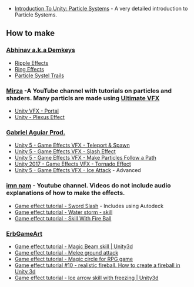 * [Introduction To Unity: Particle Systems](https://www.raywenderlich.com/113049/introduction-unity-particle-systems) - A very detailed introduction to Particle Systems.


## How to make
### [Abhinav a.k.a Demkeys](https://www.youtube.com/channel/UC0IgxGxESpKPWiKKrGfxG_w)
* [Ripple Effects](https://www.youtube.com/watch?v=byxivSC1xYM&t=1s)
* [Ring Effects](https://www.youtube.com/watch?v=CVsZ98TSEwI)
* [Particle Systel Trails](https://www.youtube.com/watch?v=agr-QEsYwD0)
### [Mirza](https://www.youtube.com/user/TheMirzaBeig/playlists) -A YouTube channel with tutorials on particles and shaders.  Many particls are made using [Ultimate VFX](https://www.assetstore.unity3d.com/en/#!/content/26701)
* [Unity VFX - Portal](https://www.youtube.com/watch?v=VYOgWJFiifo)
* [Unity - Plexus Effect](https://www.youtube.com/watch?v=ruNPkuYT1Ck)

### [Gabriel Aguiar Prod.](https://www.youtube.com/channel/UCtb1s859RTxx-RIgFs5ZVQA)
* [Unity 5 - Game Effects VFX - Teleport & Spawn](https://www.youtube.com/watch?v=iMcGkgP0P-M)
* [Unity 5 - Game Effects VFX - Slash Effect](https://www.youtube.com/watch?v=T-ZNkGwImcI)
* [Unity 5 - Game Effects VFX - Make Particles Follow a Path](https://www.youtube.com/watch?v=tZ5dSmsggFc)
* [Unity 2017 - Game Effects VFX - Tornado Effect](https://www.youtube.com/watch?v=_VG_if3saBw)
* [Unity 5 - Game Effects VFX - Ice Attack](https://www.youtube.com/watch?v=XqWZZejtjIk) - Advanced

### [imn nam](https://www.youtube.com/channel/UC74Ictcvlnz9WiEfpyhmiXA) - Youtube channel.  Videos do not include audio explanations of how to make the effects.
* [Game effect tutorial - Sword Slash](https://www.youtube.com/watch?v=wFgS5pzG1Qs) - Includes using Autodeck
* [Game effect tutorial - Water storm - skill](https://www.youtube.com/watch?v=KAGx8UMXUwU)
* [Game effect tutorial - Skill With Fire Ball](https://www.youtube.com/watch?v=5T2nUhw-GmA)
### [ErbGameArt](https://www.youtube.com/channel/UCMqxbFCPmfH1Gf6dMIIvI4A)
* [Game effect tutorial - Magic Beam skill | Unity3d](https://www.youtube.com/watch?v=MuI6YfQ0CxU)
* [Game effect tutorial - Melee ground attack](https://www.youtube.com/watch?v=d3Q9-_EreFI)
* [Game effect tutorial - Magic circle for RPG game](https://www.youtube.com/watch?v=4uGosqOisDI)
* [Game effect tutorial #10 - realistic fireball. How to create a fireball in Unity 3d](https://www.youtube.com/watch?v=lFCpzF2hwBc)
* [Game effect tutorial - Ice arrow skill with freezing | Unity3d](https://www.youtube.com/watch?v=1GHyeYXpCFk)
